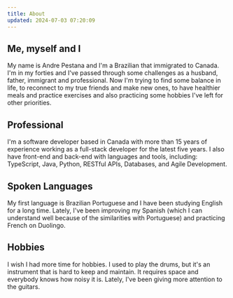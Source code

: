 ```yaml
---
title: About
updated: 2024-07-03 07:20:09
---
```


## Me, myself and I

My name is Andre Pestana and I'm a Brazilian that immigrated to Canada. I'm in my forties and I've passed through some challenges as a husband, father, immigrant and professional. Now I'm trying to find some balance in life, to reconnect to my true friends and make new ones, to have healthier meals and practice exercises and also practicing some hobbies I've left for other priorities.

<!-- more -->

## Professional

I'm a software developer based in Canada with more than 15 years of experience working as a full-stack developer for the latest five years. I also have front-end and back-end with languages and tools, including: TypeScript, Java, Python, RESTful APIs, Databases, and Agile Development.

## Spoken Languages

My first language is Brazilian Portuguese and I have been studying English for a long time. Lately, I've been improving my Spanish (which I can understand well because of the similarities with Portuguese) and practicing French on Duolingo.

## Hobbies

I wish I had more time for hobbies. I used to play the drums, but it's an instrument that is hard to keep and maintain. It requires space and everybody knows how noisy it is. Lately, I've been giving more attention to the guitars.

<script setup>

</script>
